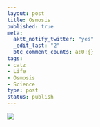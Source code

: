 ```yaml
--- 
layout: post
title: Osmosis
published: true
meta: 
  aktt_notify_twitter: "yes"
  _edit_last: "2"
  btc_comment_counts: a:0:{}
tags: 
- catz
- Life
- Osmosis
- Science
type: post
status: publish
---
```

[![](http://imgur.com/kJruQ.jpg)](http://en.wikipedia.org/wiki/Osmosis)
